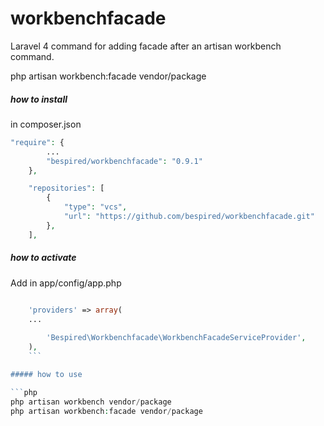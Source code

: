 workbenchfacade
===============

Laravel 4 command for adding facade after an artisan workbench command.

php artisan workbench:facade vendor/package

##### how to install

in composer.json

```php
"require": {
		...
		"bespired/workbenchfacade": "0.9.1"
	},

	"repositories": [
	    {
			"type": "vcs",
			"url": "https://github.com/bespired/workbenchfacade.git"
	    },
	],
```

##### how to activate

Add in app/config/app.php

```php

	'providers' => array(
    ...
    
		'Bespired\Workbenchfacade\WorkbenchFacadeServiceProvider',
	),
	```

##### how to use

```php
php artisan workbench vendor/package
php artisan workbench:facade vendor/package
```




